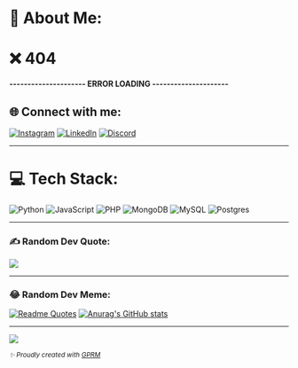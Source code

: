 # 💫 About Me:
# ❌ 404

**--------------------- ERROR LOADING ---------------------**



## 🌐 Connect with me:
[![Instagram](https://img.shields.io/badge/Instagram-%23E4405F.svg?logo=Instagram&logoColor=white)](https://instagram.com/_miunin) 
[![LinkedIn](https://img.shields.io/badge/LinkedIn-%230077B5.svg?logo=linkedin&logoColor=white)](https://linkedin.com/in/nikesh-shrestha-519852289) 
[![Discord](https://img.shields.io/badge/Discord-%235865F2.svg?logo=discord&logoColor=white)](https://discord.gg/PgRkwkeC)



---

# 💻 Tech Stack:
![Python](https://img.shields.io/badge/python-3670A0?style=flat&logo=python&logoColor=ffdd54) 
![JavaScript](https://img.shields.io/badge/javascript-%23323330.svg?style=flat&logo=javascript&logoColor=%23F7DF1E) 
![PHP](https://img.shields.io/badge/php-%23777BB4.svg?style=flat&logo=php&logoColor=white)
![MongoDB](https://img.shields.io/badge/MongoDB-%234ea94b.svg?style=flat&logo=mongodb&logoColor=white) 
![MySQL](https://img.shields.io/badge/mysql-4479A1.svg?style=flat&logo=mysql&logoColor=white) 
![Postgres](https://img.shields.io/badge/postgres-%23316192.svg?style=flat&logo=postgresql&logoColor=white)

---


### ✍️ Random Dev Quote:
![](https://quotes-github-readme.vercel.app/api?type=horizontal&theme=radical)

---

### 😂 Random Dev Meme:
[![Readme Quotes](https://dev-humor.vercel.app/api?type=horizontal&theme=monokai)](https://github.com/piyushsuthar/github-readme-quotes)
[![Anurag's GitHub stats](https://github-readme-stats.vercel.app/api?username=Nik-doid)](https://github.com/anuraghazra/github-readme-stats)

---

[![](https://visitcount.itsvg.in/api?id=Nik-doid&icon=0&color=0)](https://visitcount.itsvg.in)


<sub><i>✨ Proudly created with [GPRM](https://gprm.itsvg.in)</i></sub>
